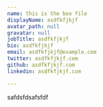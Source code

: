 ```yaml
---
name: this is the boo file
displayName: asdfkfjkjf
avatar_path: null
gravatar: null
jobTitle: asdfkfjkjf
bio: asdfkfjkjf
email: asdfkfjkjf@example.com
twitter: asdfkfjkjf.com
github: asdfkfjkjf.com
linkedin: asdfkfjkjf.com

---
```

<p>safdsfdsafsfdf</p>


